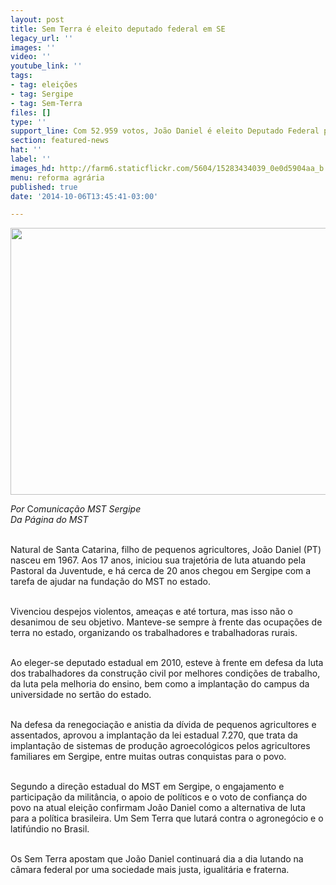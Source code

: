 ```yaml
---
layout: post
title: Sem Terra é eleito deputado federal em SE
legacy_url: ''
images: ''
video: ''
youtube_link: ''
tags:
- tag: eleições
- tag: Sergipe
- tag: Sem-Terra
files: []
type: ''
support_line: Com 52.959 votos, João Daniel é eleito Deputado Federal pelo PT em Sergipe.
section: featured-news
hat: ''
label: ''
images_hd: http://farm6.staticflickr.com/5604/15283434039_0e0d5904aa_b.jpg
menu: reforma agrária
published: true
date: '2014-10-06T13:45:41-03:00'

---
```

<p><span contenteditable="false" tabindex="-1"><img alt="" data-widget="image" height="427" src="http://farm6.staticflickr.com/5604/15283434039_0e0d5904aa_b.jpg" width="640" /></span></p>

<p><em>Por</em>&nbsp;C<em>omunica&ccedil;&atilde;o MST Sergipe</em><br />
<em>Da P&aacute;gina do MST</em></p>

<p><br />
Natural de Santa Catarina, filho de pequenos agricultores, Jo&atilde;o Daniel (PT) nasceu em 1967. Aos 17 anos, iniciou sua trajet&oacute;ria de luta atuando pela Pastoral da Juventude, e h&aacute; cerca de 20 anos chegou em Sergipe com a tarefa de ajudar na funda&ccedil;&atilde;o do MST no estado.&nbsp;</p>

<p><br />
Vivenciou despejos violentos, amea&ccedil;as e at&eacute; tortura, mas isso n&atilde;o o desanimou de seu objetivo. Manteve-se sempre &agrave; frente das ocupa&ccedil;&otilde;es de terra no estado, organizando os trabalhadores e trabalhadoras rurais.</p>

<p><br />
Ao eleger-se deputado estadual em 2010, esteve &agrave; frente em defesa da luta dos trabalhadores da constru&ccedil;&atilde;o civil por melhores condi&ccedil;&otilde;es de trabalho, da luta pela melhoria do ensino, bem como a implanta&ccedil;&atilde;o do campus da universidade no sert&atilde;o do estado.</p>

<p><br />
Na defesa da renegocia&ccedil;&atilde;o e anistia da d&iacute;vida de pequenos agricultores e assentados, aprovou a implanta&ccedil;&atilde;o da lei estadual 7.270, que trata da implanta&ccedil;&atilde;o de sistemas de produ&ccedil;&atilde;o agroecol&oacute;gicos pelos agricultores familiares em Sergipe, entre muitas outras conquistas para o povo.</p>

<p><br />
Segundo a dire&ccedil;&atilde;o estadual do MST em Sergipe, o engajamento e participa&ccedil;&atilde;o da milit&acirc;ncia, o apoio de pol&iacute;ticos e o voto de confian&ccedil;a do povo na atual elei&ccedil;&atilde;o confirmam Jo&atilde;o Daniel como a alternativa de luta para a pol&iacute;tica brasileira. Um Sem Terra que lutar&aacute; contra o agroneg&oacute;cio e o latif&uacute;ndio no Brasil.</p>

<p><br />
Os Sem Terra apostam que Jo&atilde;o Daniel continuar&aacute; dia a dia lutando na c&acirc;mara federal por uma sociedade mais justa, igualit&aacute;ria e fraterna.</p>
